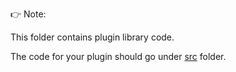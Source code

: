 👉 Note: 

This folder contains plugin library code. 

The code for your plugin should go under [src](../src) folder.
